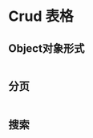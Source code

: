 # Crud 表格

## Object对象形式

```vue demo src="./crud/CrudObject.vue"

```

## 分页

```vue demo src="./crud/CrudPage.vue"

```

## 搜索

```vue demo src="./crud/CrudSearch.vue"

```